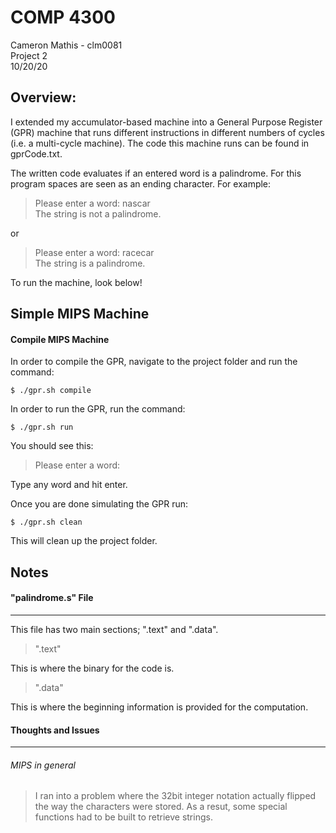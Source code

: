COMP 4300
=====================
Cameron Mathis - clm0081 </br>
Project 2 </br>
10/20/20 </br>


Overview: 
-------------

I extended my accumulator-based machine into a General Purpose Register (GPR) machine that runs different instructions in different numbers of cycles (i.e. a multi-cycle machine). The code this machine runs can be found in gprCode.txt.

The written code evaluates if an entered word is a palindrome. For this program spaces are seen as an ending character. For example:

> Please enter a word: nascar </br>
> The string is not a palindrome.

or

> Please enter a word: racecar </br>
> The string is a palindrome.

To run the machine, look below!


Simple MIPS Machine
-------------

#### Compile MIPS Machine ####

In order to compile the GPR, navigate to the project folder and run the command:
	
	$ ./gpr.sh compile

In order to run the GPR, run the command: 

	$ ./gpr.sh run

You should see this:

>Please enter a word:

Type any word and hit enter.

Once you are done simulating the GPR run:
	
	$ ./gpr.sh clean

This will clean up the project folder.


Notes
-------------

#### "palindrome.s" File ####
************************************

This file has two main sections; ".text" and ".data".

>".text"

This is where the binary for the code is.

>".data"

This is where the beginning information is provided for the computation.


#### Thoughts and Issues ####
************************************

###### MIPS in general ######

> I ran into a problem where the 32bit integer notation actually flipped the way the characters were stored. As a resut, some special functions had to be built to retrieve strings. 
